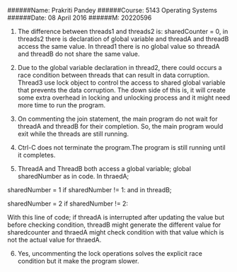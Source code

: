 ######Name: Prakriti Pandey
######Course: 5143 Operating Systems
######Date: 08 April 2016 
######M:    20220596



1. The difference between threads1 and threads2 is: sharedCounter = 0,
in threads2 there is declaration of global variable and threadA and threadB access the same value. In thread1 there is no global value so threadA and threadB do not share the same value.


2. Due to the global variable declaration in thread2, there could occurs a race condition between threads that can result in data   corruption. Thread3 use lock object to control the access to shared global variable that prevents the data corruption. The down side of this is, it will create some extra overhead in locking and unlocking process and it might need more time to run the program.


3. On commenting the join statement, the main program do not wait for threadA and threadB for their completion. So, the main program would exit while the threads are still running.


4. Ctrl-C does not terminate the program.The program is still running until it completes.


5. ThreadA and ThreadB both access a global variable; global sharedNumber as in code. In thraedA; 

sharedNumber = 1   if sharedNumber != 1:
and in threadB;

sharedNumber = 2    if sharedNumber != 2:

With this line of code; if threadA is interrupted after updating the value but before checking condition, threadB  might  generate the different value for sharedcounter and thraedA  might check condition with that value which is not the actual value for thraedA.

6. Yes, uncommenting the lock operations solves the explicit race condition but it make the program slower.


